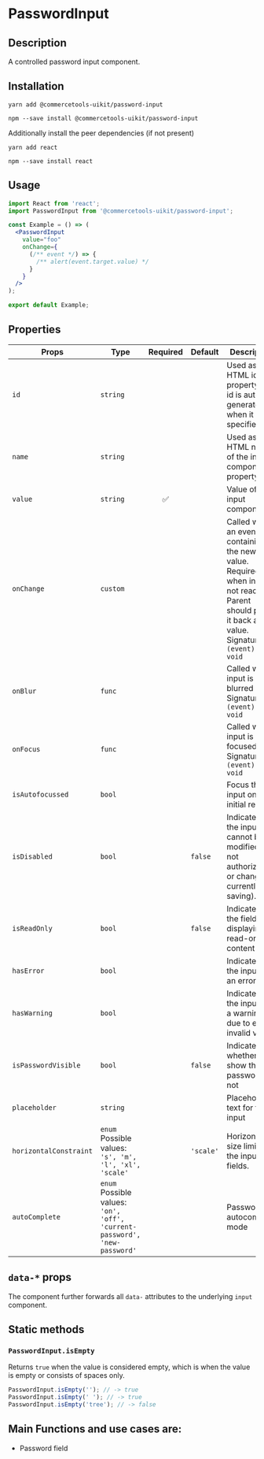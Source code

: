 <!-- THIS IS AN AUTOGENERATED FILE. DO NOT EDIT THIS FILE DIRECTLY. -->
<!-- This file is created by the `yarn generate-readme` script. -->

# PasswordInput

## Description

A controlled password input component.

## Installation

```
yarn add @commercetools-uikit/password-input
```

```
npm --save install @commercetools-uikit/password-input
```

Additionally install the peer dependencies (if not present)

```
yarn add react
```

```
npm --save install react
```

## Usage

```jsx
import React from 'react';
import PasswordInput from '@commercetools-uikit/password-input';

const Example = () => (
  <PasswordInput
    value="foo"
    onChange={
      (/** event */) => {
        /** alert(event.target.value) */
      }
    }
  />
);

export default Example;
```

## Properties

| Props                  | Type                                                                            | Required | Default   | Description                                                                                                                                                           |
| ---------------------- | ------------------------------------------------------------------------------- | :------: | --------- | --------------------------------------------------------------------------------------------------------------------------------------------------------------------- |
| `id`                   | `string`                                                                        |          |           | Used as HTML id property. An id is auto-generated when it is not specified.                                                                                           |
| `name`                 | `string`                                                                        |          |           | Used as HTML name of the input component. property                                                                                                                    |
| `value`                | `string`                                                                        |    ✅    |           | Value of the input component.                                                                                                                                         |
| `onChange`             | `custom`                                                                        |          |           | Called with an event containing the new value. Required when input is not read only. Parent should pass it back as value.&#xA;<br />&#xA;Signature: `(event) => void` |
| `onBlur`               | `func`                                                                          |          |           | Called when input is blurred&#xA;<br />&#xA;Signature: `(event) => void`                                                                                              |
| `onFocus`              | `func`                                                                          |          |           | Called when input is focused&#xA;<br />&#xA;Signature: `(event) => void`                                                                                              |
| `isAutofocussed`       | `bool`                                                                          |          |           | Focus the input on initial render                                                                                                                                     |
| `isDisabled`           | `bool`                                                                          |          | `false`   | Indicates that the input cannot be modified (e.g not authorized, or changes currently saving).                                                                        |
| `isReadOnly`           | `bool`                                                                          |          | `false`   | Indicates that the field is displaying read-only content                                                                                                              |
| `hasError`             | `bool`                                                                          |          |           | Indicates that the input has an error                                                                                                                                 |
| `hasWarning`           | `bool`                                                                          |          |           | Indicates that the input has a warning due to e.g invalid values                                                                                                      |
| `isPasswordVisible`    | `bool`                                                                          |          | `false`   | Indicates whether we show the password or not                                                                                                                         |
| `placeholder`          | `string`                                                                        |          |           | Placeholder text for the input                                                                                                                                        |
| `horizontalConstraint` | `enum`<br>Possible values:<br>`'s', 'm', 'l', 'xl', 'scale'`                    |          | `'scale'` | Horizontal size limit of the input fields.                                                                                                                            |
| `autoComplete`         | `enum`<br>Possible values:<br>`'on', 'off', 'current-password', 'new-password'` |          |           | Password autocomplete mode                                                                                                                                            |

## `data-*` props

The component further forwards all `data-` attributes to the underlying `input` component.

## Static methods

### `PasswordInput.isEmpty`

Returns `true` when the value is considered empty, which is when the value is empty or consists of spaces only.

```js
PasswordInput.isEmpty(''); // -> true
PasswordInput.isEmpty(' '); // -> true
PasswordInput.isEmpty('tree'); // -> false
```

## Main Functions and use cases are:

- Password field
